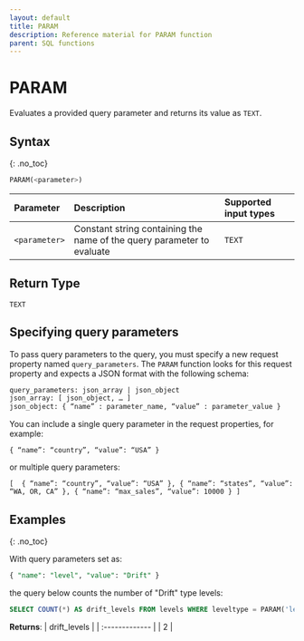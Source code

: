 ```yaml
---
layout: default
title: PARAM
description: Reference material for PARAM function
parent: SQL functions
---
```


# PARAM

Evaluates a provided query parameter and returns its value as `TEXT`.

## Syntax
{: .no_toc}

```sql
PARAM(<parameter>)
```

| Parameter | Description                         |Supported input types |
| :--------- | :----------------------------------- | :---------------------|
| `<parameter>` | Constant string containing the name of the query parameter to evaluate | `TEXT` |

## Return Type
`TEXT`

## Specifying query parameters
To pass query parameters to the query, you must specify a new request property named `query_parameters`.
The `PARAM` function looks for this request property and expects a JSON format with the following schema:

```sql
query_parameters: json_array | json_object
json_array: [ json_object, … ]
json_object: { “name” : parameter_name, “value” : parameter_value }
```

You can include a single query parameter in the request properties, for example: 

`{ “name”: “country”, “value”: “USA” }`


or multiple query parameters:

`[ 
  { “name”: “country”, “value”: “USA” },
  { “name”: “states”, “value”: “WA, OR, CA” },
  { “name”: “max_sales”, “value”: 10000 }
]`

## Examples
{: .no_toc}

With query parameters set as: 
```sql
{ "name": "level", "value": "Drift" }
```

the query below counts the number of "Drift" type levels:
```sql
SELECT COUNT(*) AS drift_levels FROM levels WHERE leveltype = PARAM('level')
```

**Returns**: 
| drift_levels   |
| :------------- |
| 2              |
